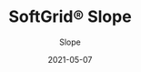 ---
title: "SoftGrid® Slope"
image_primary: "img/arktura-product13.jpg"
image_secondary: "img/Arktura-SoftGrid-Slope-Ceiling-Feature-Image-v1.png"
description: "Slope%u2019s%20acoustic%20ceiling%20modules%20are%20similar%20to%20Dome%u2019s%20design%2C%20except%20Slope%u2019s%20waves%20curve%20downwards%20in%20only%20one%20direction.%20Designed%20to%20seamlessly%20connect%20to%20one%20another%20by%20aligning%20baffle%20fins%2C%20Slope%u2019s%20baffles%20look%20great%20as%20either%20a%20continuous%2C%20uninterrupted%20field%20or%20as%20smaller%20sloping%20squares.%20Plus%2C%20the%20baffles%20are%20made%20from%20our%20Soft%20Sound%AE%20material%2C%20so%20you%20can%20get%20acoustic%20control%20and%20elegant%20design%20in%20one%20product.%20And%20now%2C%A0for%20larger%20jobs%2C%A0with%20the%20addition%20of%A0SoftGrid%AE%20Max%20options%2C%A0you%20can%20do%20it%20all%20while%A0maximizing%20value%A0and%A0minimizing%20the%20impact%20on%20the%20environment."
designer: "Arktura"
tags: 
  - "Acoustic"
  - "Ceiling Baffles"
subtitle: "Slope"
href: "https://arktura.com/product/softgrid-slope/"
category: "Acoustic"
manufacturer: "Arktura"
slug: "/manufacturers/arktura/acoustic/arktura-soft-grid-slope"
date: "2021-05-07"
---